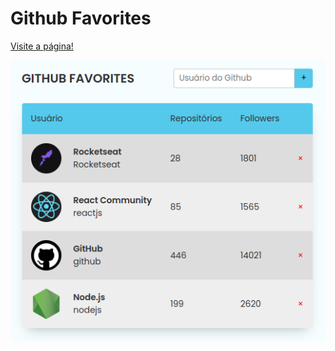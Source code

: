 # Github Favorites

<a href="https://codepen.io/lucasmoraesdev/full/wvXbXjp">Visite a página!

<img src="Screenshot_20221208_014751.png"></a>
